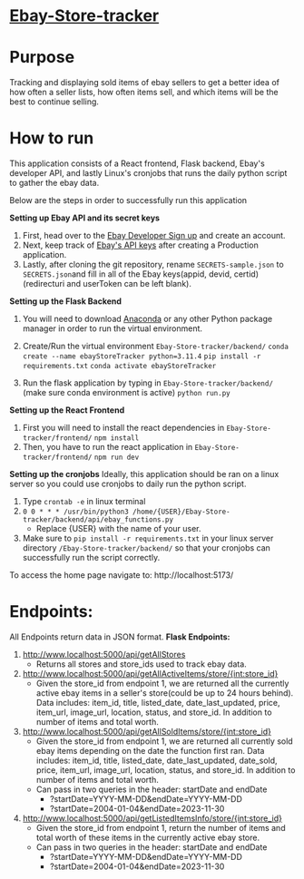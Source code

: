 
# [Ebay-Store-tracker](https://github.com/PickolZi/Ebay-Store-tracker)
# Purpose
Tracking and displaying sold items of ebay sellers to get a better idea of how often a seller lists, how often items sell, and which items will be the best to continue selling.
# How to run
This application consists of a React frontend, Flask backend, Ebay's developer API, and lastly Linux's cronjobs that runs the daily python script to gather the ebay data. 

Below are the steps in order to successfully run this application

**Setting up Ebay API and its secret keys**
1. First, head over to the [Ebay Developer Sign up](https://developer.ebay.com/signin?tab=register) and create an account.
2. Next, keep track of [Ebay's API keys](https://developer.ebay.com/my/keys) after creating a Production application.
3. Lastly, after cloning the git repository, rename `SECRETS-sample.json` to `SECRETS.json`and fill in all of the Ebay keys(appid, devid, certid) (redirecturi and userToken can be left blank).

**Setting up the Flask Backend**
 1. You will need to download [Anaconda](https://www.anaconda.com/download/) or any other Python package manager in order to run the virtual environment.
 2. Create/Run the virtual environment `Ebay-Store-tracker/backend/` 
`conda create --name ebayStoreTracker python=3.11.4`
`pip install -r requirements.txt`
`conda activate ebayStoreTracker `

 4. Run the flask application by typing in   `Ebay-Store-tracker/backend/` (make sure conda environment is active)
`python run.py`

**Setting up the React Frontend**
1. First you will need to install the react dependencies in `Ebay-Store-tracker/frontend/`
`npm install`
2. Then, you have to run the react application in `Ebay-Store-tracker/frontend/`
`npm run dev`

**Setting up the cronjobs**
Ideally, this application should be ran on a linux server so you could use cronjobs to daily run the python script.
1. Type `crontab -e` in linux terminal 
2.  `0 0 * * * /usr/bin/python3 /home/{USER}/Ebay-Store-tracker/backend/api/ebay_functions.py`
	* Replace {USER} with the name of your user.
3. Make sure to `pip install -r requirements.txt` in your linux server directory `/Ebay-Store-tracker/backend/` so that your cronjobs can successfully run the script correctly.

To access the home page navigate to: http://localhost:5173/

# Endpoints:
All Endpoints return data in JSON format.
**Flask Endpoints:**
1. http://www.localhost:5000/api/getAllStores
	* Returns all stores and store_ids used to track ebay data.
2. http://www.localhost:5000/api/getAllActiveItems/store/{int:store_id}
	* Given the store_id from endpoint 1, we are returned all the currently active ebay items in a seller's store(could be up to 24 hours behind). Data includes: item_id, title, listed_date, date_last_updated, price, item_url, image_url, location, status, and store_id. In addition to number of items and total worth.
3. http://www.localhost:5000/api/getAllSoldItems/store/{int:store_id}
	* Given the store_id from endpoint 1, we are returned all currently sold ebay items depending on the date the function first ran. Data includes: item_id, title, listed_date, date_last_updated, date_sold, price, item_url, image_url, location, status, and store_id. In addition to number of items and total worth.
	* Can pass in two queries in the header: startDate and endDate
		* ?startDate=YYYY-MM-DD&endDate=YYYY-MM-DD
		* ?startDate=2004-01-04&endDate=2023-11-30
4. http://www.localhost:5000/api/getListedItemsInfo/store/{int:store_id}
	* Given the store_id from endpoint 1, return the number of items and total worth of these items in the currently active ebay store.
	* Can pass in two queries in the header:  startDate and endDate
		* ?startDate=YYYY-MM-DD&endDate=YYYY-MM-DD
		* ?startDate=2004-01-04&endDate=2023-11-30
